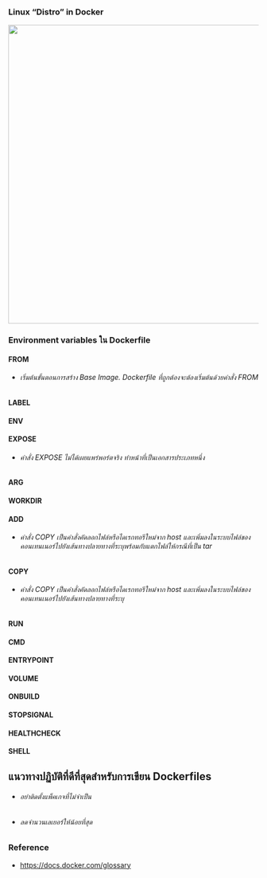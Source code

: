 ### Linux “Distro” in Docker

<p align="center">
  <img src="https://user-images.githubusercontent.com/15135199/114679645-8fb91b80-9d36-11eb-8137-d698ed262333.JPG" width="600">
</p>

### Environment variables ใน Dockerfile

#### FROM

 - ###### เริ่มต้นขั้นตอนการสร้าง  Base Image. Dockerfile ที่ถูกต้องจะต้องเริ่มต้นด้วยคำสั่ง FROM

#### LABEL

#### ENV

#### EXPOSE

- ###### คำสั่ง EXPOSE ไม่ได้เผยแพร่พอร์ตจริง ทำหน้าที่เป็นเอกสารประเภทหนึ่ง

#### ARG

#### WORKDIR

#### ADD

- ###### คำสั่ง COPY เป็นคำสั่งคัดลอกไฟล์หรือไดเรกทอรีใหม่จาก host และเพิ่มลงในระบบไฟล์ของคอนเทนเนอร์ไปยังเส้นทางปลายทางที่ระบุพร้อมกับแตกไฟล์ให้กรณีที่เป็น tar

#### COPY

- ###### คำสั่ง COPY เป็นคำสั่งคัดลอกไฟล์หรือไดเรกทอรีใหม่จาก host และเพิ่มลงในระบบไฟล์ของคอนเทนเนอร์ไปยังเส้นทางปลายทางที่ระบุ

#### RUN

#### CMD

#### ENTRYPOINT

#### VOLUME

#### ONBUILD

#### STOPSIGNAL

#### HEALTHCHECK

#### SHELL

## แนวทางปฏิบัติที่ดีที่สุดสำหรับการเขียน Dockerfiles

- ###### อย่าติดตั้งแพ็คเกจที่ไม่จำเป็น

- ###### ลดจำนวนเลเยอร์ให้น้อยที่สุด

### Reference

- https://docs.docker.com/glossary
